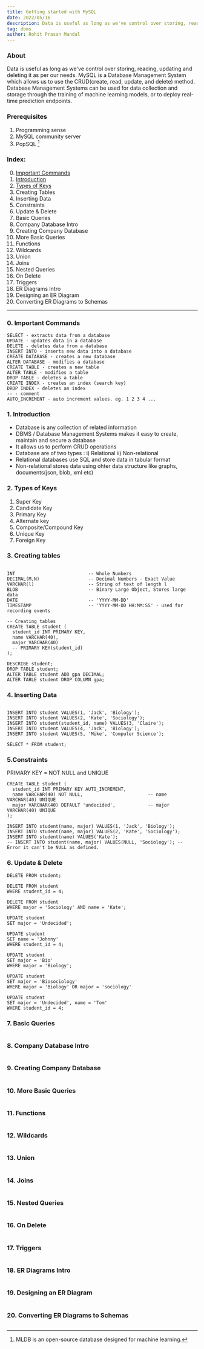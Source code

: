 ```yaml
---
title: Getting started with MySQL
date: 2022/05/16
description: Data is useful as long as we've control over storing, reading, updating and deleting it as per our needs. MySQL is a Database Management System which allows us to use the CRUD(create, read, update, and delete) method.
tag: dbms
author: Rohit Prasan Mandal
---
```


### About

Data is useful as long as we've control over storing, reading, updating and deleting it as per our needs. MySQL is a Database Management System which allows us to use the CRUD(create, read, update, and delete) method. Database Management Systems can be used for data collection and storage through the training of machine learning models, or to deploy real-time prediction endpoints.
 
### Prerequisites

1. Programming sense
2. MySQL community server
3. PopSQL [^1]

### Index:

0. [Important Commands]()
1. [Introduction]()
2. [Types of Keys](https://xiaowuc2.vercel.app/posts/2022-05-16-getting-started-with-MySQL#types-of-keys)
3. Creating Tables
4. Inserting Data
5. Constraints 
6. Update & Delete
7. Basic Queries
8. Company Database Intro
9. Creating Company Database
10. More Basic Queries
11. Functions
12. Wildcards
13. Union
14. Joins
15. Nested Queries
16. On Delete
17. Triggers
18. ER Diagrams Intro
19. Designing an ER Diagram
20. Converting ER Diagrams to Schemas

----
### 0. Important Commands


```
SELECT - extracts data from a database
UPDATE - updates data in a database
DELETE - deletes data from a database
INSERT INTO - inserts new data into a database
CREATE DATABASE - creates a new database
ALTER DATABASE - modifies a database
CREATE TABLE - creates a new table
ALTER TABLE - modifies a table
DROP TABLE - deletes a table
CREATE INDEX - creates an index (search key)
DROP INDEX - deletes an index
-- - comment 
AUTO_INCREMENT - auto increment values. eg. 1 2 3 4 ...

```

### 1. Introduction

- Database is any collection of related information
- DBMS / Database Management Systems makes it easy to create, maintain and secure a database
- It allows us to perform CRUD operations
- Database are of two types : i) Relational ii) Non-relational
- Relational databases use SQL and store data in tabular format
- Non-relational stores data using ohter data structure like graphs, documents(json, blob, xml etc) 

### 2. Types of Keys

1. Super Key
2. Candidate Key
3. Primary Key
4. Alternate key
5. Composite/Compound Key
6. Unique Key
7. Foreign Key

### 3. Creating tables

```

INT                           -- Whole Numbers
DECIMAL(M,N)                  -- Decimal Numbers - Exact Value
VARCHAR(l)                    -- String of text of length l
BLOB                          -- Binary Large Object, Stores large data
DATE                          -- 'YYYY-MM-DD'
TIMESTAMP                     -- 'YYYY-MM-DD HH:MM:SS' - used for recording events

-- Creating tables
CREATE TABLE student (
  student_id INT PRIMARY KEY,
  name VARCHAR(40),
  major VARCHAR(40)
  -- PRIMARY KEY(student_id)
);

DESCRIBE student;
DROP TABLE student;
ALTER TABLE student ADD gpa DECIMAL;
ALTER TABLE student DROP COLUMN gpa;

```

### 4. Inserting Data

```

INSERT INTO student VALUES(1, 'Jack', 'Biology');
INSERT INTO student VALUES(2, 'Kate', 'Sociology');
INSERT INTO student(student_id, name) VALUES(3, 'Claire');
INSERT INTO student VALUES(4, 'Jack', 'Biology');
INSERT INTO student VALUES(5, 'Mike', 'Computer Science');

SELECT * FROM student;

```
### 5.Constraints 

PRIMARY KEY = NOT NULL and UNIQUE

```
CREATE TABLE student (
  student_id INT PRIMARY KEY AUTO_INCREMENT,
  name VARCHAR(40) NOT NULL,                        -- name VARCHAR(40) UNIQUE
  major VARCHAR(40) DEFAULT 'undecided',            -- major VARCHAR(40) UNIQUE
);

INSERT INTO student(name, major) VALUES(1, 'Jack', 'Biology');
INSERT INTO student(name, major) VALUES(2, 'Kate', 'Sociology');
INSERT INTO student(name) VALUES('Kate');
-- INSERT INTO student(name, major) VALUES(NULL, 'Sociology'); -- Error it can't be NULL as defined.
```

### 6. Update & Delete

``` 
DELETE FROM student;

DELETE FROM student
WHERE student_id = 4;

DELETE FROM student
WHERE major = 'Sociology' AND name = 'Kate';

UPDATE student
SET major = 'Undecided';

UPDATE student
SET name = 'Johnny'
WHERE student_id = 4;

UPDATE student
SET major = 'Bio'
WHERE major = 'Biology';

UPDATE student
SET major = 'Biosociology'
WHERE major = 'Biology' OR major = 'sociology'

UPDATE student
SET major = 'Undecided', name = 'Tom'
WHERE student_id = 4;

```

### 7. Basic Queries

```

```
### 8. Company Database Intro

```

```
### 9. Creating Company Database

```

```
### 10. More Basic Queries

```

```
### 11. Functions

```

```
### 12. Wildcards

```

```
### 13. Union

```

```
### 14. Joins

```

```
### 15. Nested Queries

```

```
### 16. On Delete

```

```
### 17. Triggers

```

```
### 18. ER Diagrams Intro

```

```
### 19. Designing an ER Diagram

```

```
### 20. Converting ER Diagrams to Schemas

```

```


[^1]: MLDB is an open-source database designed for machine learning.
[^2]: PopSQL is a modern SQL editor for teams.
